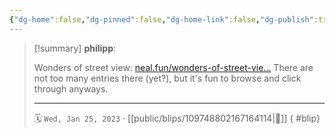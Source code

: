```yaml
---
{"dg-home":false,"dg-pinned":false,"dg-home-link":false,"dg-publish":true,"tags":["dgblip"],"disabled rules":["yaml-title","yaml-title-alias","file-name-heading"],"title":"philipp on mastodon @ 2023-01-25","created-date":"2023-01-25T08:03:42","id":109748802167164110,"updated-date":"2025-05-02T08:50:43","dg-path":"blips/109748802167164114.md","permalink":"/blips/109748802167164114/","dgPassFrontmatter":true}
---
```


> [!summary] **philipp**:
>
> Wonders of street view: [neal.fun/wonders-of-street-vie…](https://neal.fun/wonders-of-street-view/)
> There are not too many entries there (yet?), but it's fun to browse and click through anyways.
> - - -
>
> 🗓️ `Wed, Jan 25, 2023` · [[public/blips/109748802167164114\|🔗]]
{ #blip}


